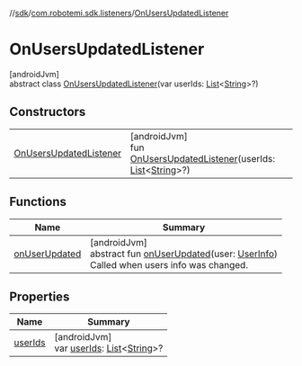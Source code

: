 //[sdk](../../../index.md)/[com.robotemi.sdk.listeners](../index.md)/[OnUsersUpdatedListener](index.md)

# OnUsersUpdatedListener

[androidJvm]\
abstract class [OnUsersUpdatedListener](index.md)(var userIds: [List](https://kotlinlang.org/api/latest/jvm/stdlib/kotlin.collections/-list/index.html)&lt;[String](https://kotlinlang.org/api/latest/jvm/stdlib/kotlin/-string/index.html)&gt;?)

## Constructors

| | |
|---|---|
| [OnUsersUpdatedListener](-on-users-updated-listener.md) | [androidJvm]<br>fun [OnUsersUpdatedListener](-on-users-updated-listener.md)(userIds: [List](https://kotlinlang.org/api/latest/jvm/stdlib/kotlin.collections/-list/index.html)&lt;[String](https://kotlinlang.org/api/latest/jvm/stdlib/kotlin/-string/index.html)&gt;?) |

## Functions

| Name | Summary |
|---|---|
| [onUserUpdated](on-user-updated.md) | [androidJvm]<br>abstract fun [onUserUpdated](on-user-updated.md)(user: [UserInfo](../../com.robotemi.sdk/-user-info/index.md))<br>Called when users info was changed. |

## Properties

| Name | Summary |
|---|---|
| [userIds](user-ids.md) | [androidJvm]<br>var [userIds](user-ids.md): [List](https://kotlinlang.org/api/latest/jvm/stdlib/kotlin.collections/-list/index.html)&lt;[String](https://kotlinlang.org/api/latest/jvm/stdlib/kotlin/-string/index.html)&gt;? |
